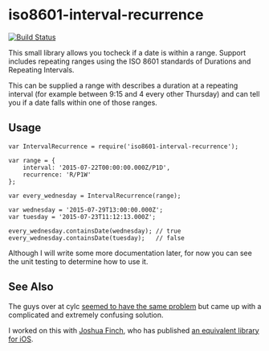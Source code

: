
iso8601-interval-recurrence
===========================

[![Build Status](https://travis-ci.org/gausie/iso8601-interval-recurrence.svg?branch=master)](https://travis-ci.org/gausie/iso8601-range)

This small library allows you tocheck if a date is within a range. Support includes repeating ranges using the ISO 8601 standards of Durations and Repeating Intervals.

This can be supplied a range with describes a duration at a repeating interval (for example between 9:15 and 4 every other Thursday) and can tell you if a date falls within one of those ranges.

Usage
-----

```
var IntervalRecurrence = require('iso8601-interval-recurrence');

var range = {
    interval: '2015-07-22T00:00:00.000Z/P1D',
    recurrence: 'R/P1W'
};

var every_wednesday = IntervalRecurrence(range);

var wednesday = '2015-07-29T13:00:00.000Z';
var tuesday = '2015-07-23T11:12:13.000Z';

every_wednesday.containsDate(wednesday); // true
every_wednesday.containsDate(tuesday);   // false
```

Although I will write some more documentation later, for now you can see the unit testing to determine how to use it.

See Also
--------

The guys over at cylc [seemed to have the same problem](https://github.com/cylc/cylc/wiki/ISO-8601) but came up with a complicated and extremely confusing solution.

I worked on this with [Joshua Finch](https://github.com/joshuafinch), who has published [an equivalent library for iOS](https://github.com/joshuafinch/ISO-8601-Interval-Recurrence).